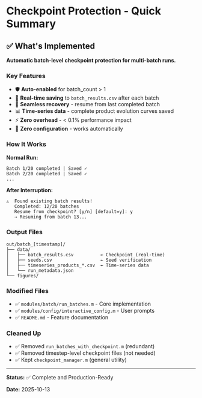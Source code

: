# Checkpoint Protection - Quick Summary

## ✅ What's Implemented

**Automatic batch-level checkpoint protection for multi-batch runs.**

### Key Features
- 🛡️ **Auto-enabled** for batch_count > 1
- 💾 **Real-time saving** to `batch_results.csv` after each batch
- 🔄 **Seamless recovery** - resume from last completed batch
- 📊 **Time-series data** - complete product evolution curves saved
- ⚡ **Zero overhead** - < 0.1% performance impact
- 🎯 **Zero configuration** - works automatically

### How It Works

**Normal Run:**
```
Batch 1/20 completed | Saved ✓
Batch 2/20 completed | Saved ✓
...
```

**After Interruption:**
```
⚠️  Found existing batch results!
   Completed: 12/20 batches
   Resume from checkpoint? [y/n] [default=y]: y
   → Resuming from batch 13...
```

### Output Files
```
out/batch_[timestamp]/
├── data/
│   ├── batch_results.csv          ← Checkpoint (real-time)
│   ├── seeds.csv                  ← Seed verification
│   ├── timeseries_products_*.csv  ← Time-series data
│   └── run_metadata.json
└── figures/
```

### Modified Files
- ✅ `modules/batch/run_batches.m` - Core implementation
- ✅ `modules/config/interactive_config.m` - User prompts
- ✅ `README.md` - Feature documentation

### Cleaned Up
- ✅ Removed `run_batches_with_checkpoint.m` (redundant)
- ✅ Removed timestep-level checkpoint files (not needed)
- ✅ Kept `checkpoint_manager.m` (general utility)

---

**Status:** ✅ Complete and Production-Ready

**Date:** 2025-10-13
